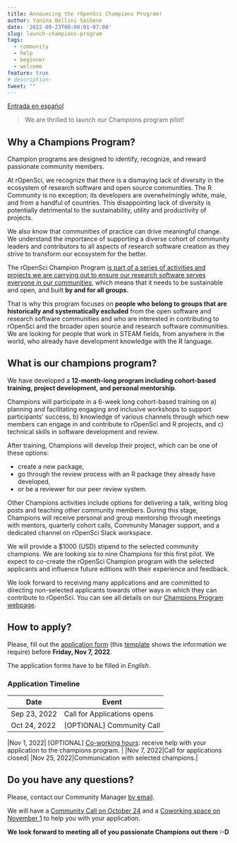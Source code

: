 ```yaml
---
title: Announcing the rOpenSci Champions Program! 
author: Yanina Bellini Saibene
date: '2022-09-23T00:00:01-07:00'
slug: launch-champions-program
tags:
  - community
  - help
  - beginner
  - welcome
feature: true  
# description: 
tweet: "" 
---
```


[Entrada en español](/blog/2022/09/23/launch-champions-program-es/)


> We are thrilled to launch our Champions program pilot!


## Why a Champions Program?

Champion programs are designed to identify, recognize, and reward passionate community members.

At rOpenSci, we recognize that there is a dismaying lack of diversity in the ecosystem of research software and open source communities. The R Community is no exception; its developers are overwhelmingly white, male, and from a handful of countries. This disappointing lack of diversity is potentially detrimental to the sustainability, utility and productivity of projects. 

We also know that communities of practice can drive meaningful change. We understand the importance of supporting a diverse cohort of community leaders and contributors to all aspects of research software creation as they strive to transform our ecosystem for the better.

The rOpenSci Champion Program [is part of a series of activities and projects we are carrying out to ensure our research software serves everyone in our communities](/blog/2021/12/20/inclusive-leadership-program/), which means that it needs to be sustainable and open, and built __by and for all groups.__

That is why this program focuses on __people who belong to groups that are historically and systematically excluded__ from the open software and research software communities and who are interested in contributing to rOpenSci and the broader open source and research software communities.
We are looking for people that work in STEAM fields, from anywhere in the world, who already have development knowledge with the R language. 
## What is our champions program?

We have developed a **12-month-long program including cohort-based training, project development, and personal mentorship**. 

Champions will participate in a 6-week long cohort-based training on a) planning and facilitating engaging and inclusive workshops to support participants’ success, b) knowledge of various channels through which new members can engage in and contribute to rOpenSci and R projects, and c) technical skills in software development and review. 

After training, Champions will develop their project, which can be one of these options: 

- create a new package, 
- go through the review process with an R package they already have developed, 
- or be a reviewer for our peer review system.  

Other Champions activities include options for delivering a talk, writing blog posts and teaching other community members. During this stage, Champions will receive personal and group mentorship through meetings with mentors, quarterly cohort calls, Community Manager support, and a dedicated channel on rOpenSci Slack workspace.

We will provide a $1000 (USD) stipend to the selected community champions.
We are looking six to nine Champions for this first pilot. We expect to co-create the rOpenSci Champion program with the selected applicants and influence future editions with their experience and feedback.

We look forward to receiving many applications and are committed to directing non-selected applicants towards other ways in which they can contribute to rOpenSci.
You can see all details on our [Champions Program webpage](/champions/).


## How to apply?

Please, fill out the [application form]() (this [template]() shows the information we require) before __Friday, Nov 7, 2022__.

The application forms have to be filled in _English_.

### Application Timeline

|Date|Event|
|----|-----|
|Sep 23, 2022|Call for Applications opens|
|Oct 24, 2022| [OPTIONAL] Community Call| -  Tips for submitting your champions program application

|Nov 1, 2022| [OPTIONAL] [Co-working hours](/events/coworking-2022-11/): receive help with your application to the champions program. |
|Nov 7, 2022|Call for applications closed|
|Nov 25, 2022|Communication with selected champions.|


## Do you have any questions?

Please, contact our Community Manager [by email](mailto:yabellini@ropensci.org). 

We will have a [Community Call on October 24]() and a [Coworking space on November 1](/events/coworking-2022-11/) to help you with your application.


**We look forward to meeting all of you passionate Champions out there :-D**
